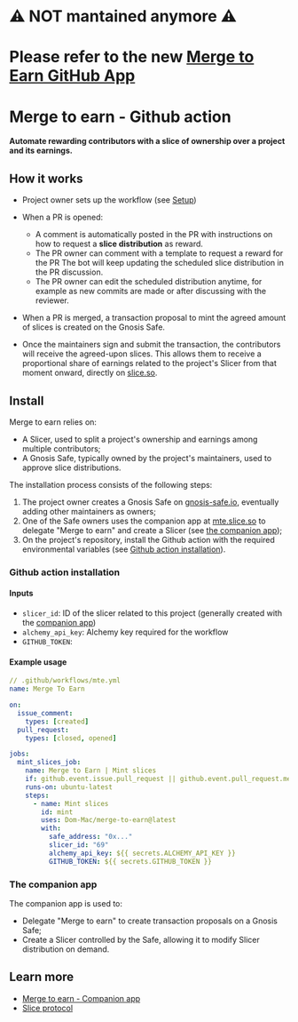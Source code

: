 # ⚠️ NOT mantained anymore ⚠️ 
# Please refer to the new [Merge to Earn GitHub App](https://github.com/slice-so/merge-to-earn) 


# Merge to earn - Github action

**Automate rewarding contributors with a slice of ownership over a project and its earnings.**

## How it works

- Project owner sets up the workflow (see [Setup](#setup))
- When a PR is opened:

  - A comment is automatically posted in the PR with instructions on how to request a **slice distribution** as reward.
  - The PR owner can comment with a template to request a reward for the PR The bot will keep updating the scheduled slice distribution in the PR discussion.
  - The PR owner can edit the scheduled distribution anytime, for example as new commits are made or after discussing with the reviewer.

- When a PR is merged, a transaction proposal to mint the agreed amount of slices is created on the Gnosis Safe.
- Once the maintainers sign and submit the transaction, the contributors will receive the agreed-upon slices. This allows them to receive a proportional share of earnings related to the project's Slicer from that moment onward, directly on [slice.so](slice.so).

## Install

Merge to earn relies on:

- A Slicer, used to split a project's ownership and earnings among multiple contributors;
- A Gnosis Safe, typically owned by the project's maintainers, used to approve slice distributions.

The installation process consists of the following steps:

1. The project owner creates a Gnosis Safe on [gnosis-safe.io](gnosis-safe.io/app), eventually adding other maintainers as owners;
2. One of the Safe owners uses the companion app at [mte.slice.so](mte.slice.so) to delegate "Merge to earn" and create a Slicer (see [the companion app](#the-companion-app));
3. On the project's repository, install the Github action with the required environmental variables (see [Github action installation](#github-action-installation)).

### Github action installation

<!-- TODO: Update this section when finalized -->

#### Inputs

- `slicer_id`: ID of the slicer related to this project (generally created with the [companion app](mte.slice.so))
- `alchemy_api_key`: Alchemy key required for the workflow
- `GITHUB_TOKEN`:

#### Example usage

```yml
// .github/workflows/mte.yml
name: Merge To Earn

on:
  issue_comment:
    types: [created]
  pull_request:
    types: [closed, opened]

jobs:
  mint_slices_job:
    name: Merge to Earn | Mint slices
    if: github.event.issue.pull_request || github.event.pull_request.merged == true || github.event.action == 'opened'
    runs-on: ubuntu-latest
    steps:
      - name: Mint slices
        id: mint
        uses: Dom-Mac/merge-to-earn@latest
        with:
          safe_address: "0x..."
          slicer_id: "69"
          alchemy_api_key: ${{ secrets.ALCHEMY_API_KEY }}
          GITHUB_TOKEN: ${{ secrets.GITHUB_TOKEN }}
```

### The companion app

The companion app is used to:

- Delegate "Merge to earn" to create transaction proposals on a Gnosis Safe;
- Create a Slicer controlled by the Safe, allowing it to modify Slicer distribution on demand.

## Learn more

- [Merge to earn - Companion app](mte.slice.so)
- [Slice protocol](slice.so)
